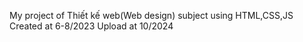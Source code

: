 My project of Thiết kế web(Web design) subject using HTML,CSS,JS
Created at 6-8/2023
Upload at 10/2024
